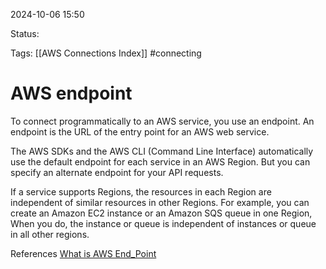 2024-10-06 15:50

Status:

Tags:
[[AWS Connections Index]]
#connecting

# AWS endpoint

To connect programmatically to an AWS service, you use an endpoint. An endpoint is the URL of the entry point for an AWS web service.

The AWS SDKs and the AWS CLI (Command Line Interface) automatically use the default endpoint for each service in an AWS Region. But you can specify an alternate endpoint for your API requests.

If a service supports Regions, the resources in each Region are independent of similar resources in other Regions.
For example, you can create an Amazon EC2 instance or an Amazon SQS queue in one Region, When you do, the instance or queue is independent of instances or queue in all other regions.

References 
[What is AWS End_Point](https://docs.aws.amazon.com/general/latest/gr/rande.html)